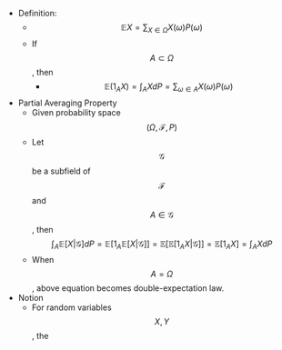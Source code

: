 - Definition:
	- $$\mathbb{E}X = \sum_{X\in\Omega}X(\omega)P(\omega)$$
	- If $$A\subset \Omega$$, then
		- $$\mathbb{E}(1_AX) = \int_AXdP=\sum_{\omega\in A} X(\omega)P(\omega)$$
- Partial Averaging Property
	- Given probability space $$(\Omega, \mathcal{F}, P)$$
	- Let $$\mathcal{G}$$ be a subfield of $$\mathcal{F}$$ and $$A\in \mathcal{G}$$, then $$\int_{A}\mathbb{E}[X\vert \mathcal{G}]dP = \mathbb{E}[1_A\mathbb{E}[X\vert \mathcal{G}]] = \mathbb{E}[\mathbb{E}[1_A X\vert \mathcal{G}]] = \mathbb{E}[1_A X] = \int_{A} XdP$$
	- When $$A = \Omega$$, above equation becomes double-expectation law.
- Notion
	- For random variables $$X, Y$$, the